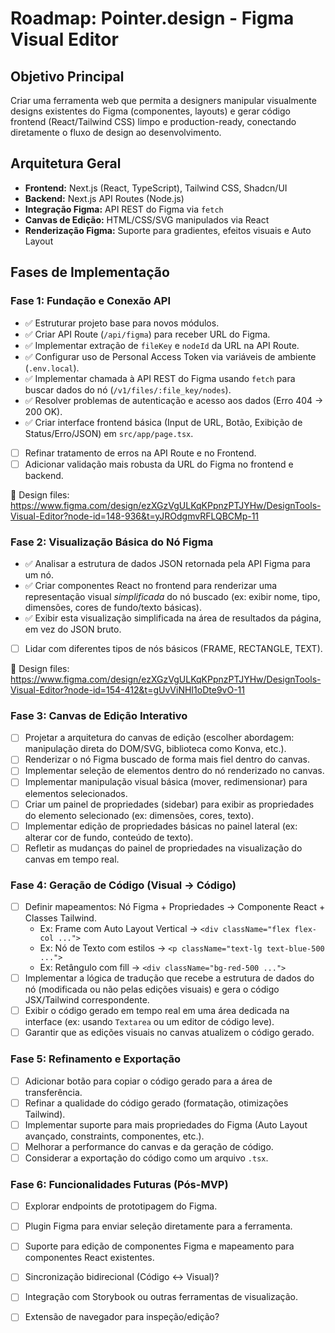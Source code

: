 # Roadmap: Pointer.design - Figma Visual Editor

## Objetivo Principal

Criar uma ferramenta web que permita a designers manipular visualmente designs existentes do Figma (componentes, layouts) e gerar código frontend (React/Tailwind CSS) limpo e production-ready, conectando diretamente o fluxo de design ao desenvolvimento.

## Arquitetura Geral

*   **Frontend:** Next.js (React, TypeScript), Tailwind CSS, Shadcn/UI
*   **Backend:** Next.js API Routes (Node.js)
*   **Integração Figma:** API REST do Figma via `fetch`
*   **Canvas de Edição:** HTML/CSS/SVG manipulados via React
*   **Renderização Figma:** Suporte para gradientes, efeitos visuais e Auto Layout

## Fases de Implementação

### Fase 1: Fundação e Conexão API

*   ✅ Estruturar projeto base para novos módulos.
*   ✅ Criar API Route (`/api/figma`) para receber URL do Figma.
*   ✅ Implementar extração de `fileKey` e `nodeId` da URL na API Route.
*   ✅ Configurar uso de Personal Access Token via variáveis de ambiente (`.env.local`).
*   ✅ Implementar chamada à API REST do Figma usando `fetch` para buscar dados do nó (`/v1/files/:file_key/nodes`).
*   ✅ Resolver problemas de autenticação e acesso aos dados (Erro 404 -> 200 OK).
*   ✅ Criar interface frontend básica (Input de URL, Botão, Exibição de Status/Erro/JSON) em `src/app/page.tsx`.
*   [ ] Refinar tratamento de erros na API Route e no Frontend.
*   [ ] Adicionar validação mais robusta da URL do Figma no frontend e backend.
    
🎨 Design files: 
    https://www.figma.com/design/ezXGzVgULKqKPpnzPTJYHw/DesignTools-Visual-Editor?node-id=148-936&t=yJROdgmvRFLQBCMp-11

### Fase 2: Visualização Básica do Nó Figma

*   ✅ Analisar a estrutura de dados JSON retornada pela API Figma para um nó.
*   ✅ Criar componentes React no frontend para renderizar uma representação visual *simplificada* do nó buscado (ex: exibir nome, tipo, dimensões, cores de fundo/texto básicas).
*   ✅ Exibir esta visualização simplificada na área de resultados da página, em vez do JSON bruto.
*   [ ] Lidar com diferentes tipos de nós básicos (FRAME, RECTANGLE, TEXT).

🎨 Design files:
    https://www.figma.com/design/ezXGzVgULKqKPpnzPTJYHw/DesignTools-Visual-Editor?node-id=154-412&t=gUvViNHI1oDte9vO-11

### Fase 3: Canvas de Edição Interativo

*   [ ] Projetar a arquitetura do canvas de edição (escolher abordagem: manipulação direta do DOM/SVG, biblioteca como Konva, etc.).
*   [ ] Renderizar o nó Figma buscado de forma mais fiel dentro do canvas.
*   [ ] Implementar seleção de elementos dentro do nó renderizado no canvas.
*   [ ] Implementar manipulação visual básica (mover, redimensionar) para elementos selecionados.
*   [ ] Criar um painel de propriedades (sidebar) para exibir as propriedades do elemento selecionado (ex: dimensões, cores, texto).
*   [ ] Implementar edição de propriedades básicas no painel lateral (ex: alterar cor de fundo, conteúdo de texto).
*   [ ] Refletir as mudanças do painel de propriedades na visualização do canvas em tempo real.

### Fase 4: Geração de Código (Visual -> Código)

*   [ ] Definir mapeamentos: Nó Figma + Propriedades -> Componente React + Classes Tailwind.
    *   Ex: Frame com Auto Layout Vertical -> `<div className="flex flex-col ...">`
    *   Ex: Nó de Texto com estilos -> `<p className="text-lg text-blue-500 ...">`
    *   Ex: Retângulo com fill -> `<div className="bg-red-500 ...">`
*   [ ] Implementar a lógica de tradução que recebe a estrutura de dados do nó (modificada ou não pelas edições visuais) e gera o código JSX/Tailwind correspondente.
*   [ ] Exibir o código gerado em tempo real em uma área dedicada na interface (ex: usando `Textarea` ou um editor de código leve).
*   [ ] Garantir que as edições visuais no canvas atualizem o código gerado.

### Fase 5: Refinamento e Exportação

*   [ ] Adicionar botão para copiar o código gerado para a área de transferência.
*   [ ] Refinar a qualidade do código gerado (formatação, otimizações Tailwind).
*   [ ] Implementar suporte para mais propriedades do Figma (Auto Layout avançado, constraints, componentes, etc.).
*   [ ] Melhorar a performance do canvas e da geração de código.
*   [ ] Considerar a exportação do código como um arquivo `.tsx`.

### Fase 6: Funcionalidades Futuras (Pós-MVP)

*   [ ] Explorar endpoints de prototipagem do Figma.
*   [ ] Plugin Figma para enviar seleção diretamente para a ferramenta.
*   [ ] Suporte para edição de componentes Figma e mapeamento para componentes React existentes.
*   [ ] Sincronização bidirecional (Código <-> Visual)?
*   [ ] Integração com Storybook ou outras ferramentas de visualização.
*   [ ] Extensão de navegador para inspeção/edição? 


